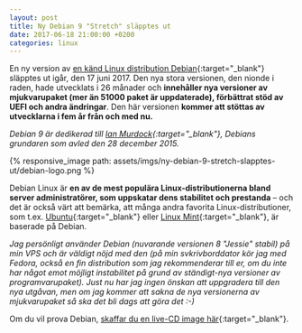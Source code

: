 ```yaml
---
layout: post
title: Ny Debian 9 "Stretch" släpptes ut
date: 2017-06-18 21:00:00 +0200
categories: linux
---
```


En ny version av [en känd Linux distribution Debian](https://www.debian.org/){:target="_blank"} släpptes ut igår, den 17 juni 2017. Den nya stora versionen, den nionde i raden, hade utvecklats i 26 månader och **innehåller nya versioner av mjukvarupaket (mer än 51000 paket är uppdaterade), förbättrat stöd av UEFI och andra ändringar**. Den här versionen **kommer att stöttas av utvecklarna i fem år från och med nu.**

*Debian 9 är dedikerad till [Ian Murdock](https://sv.wikipedia.org/wiki/Ian_Murdock){:target="_blank"}, Debians grundaren som avled den 28 december 2015.*

{% responsive_image path: assets/imgs/ny-debian-9-stretch-slapptes-ut/debian-logo.png %}

Debian Linux är **en av de mest populära Linux-distributionerna bland server administratörer, som uppskatar dens stabilitet och prestanda** – och det är också värt att bemärka, att många andra favorita Linux-distributioner, som t.ex. [Ubuntu](https://www.ubuntu.com/){:target="_blank"} eller [Linux Mint](https://www.linuxmint.com/){:target="_blank"}, är baserade på Debian.

*Jag persönligt använder Debian (nuvarande versionen 8 "Jessie" stabil) på min VPS och är väldigt nöjd med den (på min svkrivborddator kör jag med Fedora, också en fin distribution som jag rekommenderar till er, om du inte har något emot möjligt instabilitet på grund av ständigt-nya versioner av programvarupaket). Just nu har jag ingen önskan att uppgradera till den nya utgåvan, men om jag kommer att sakna de nya versionerna av mjukvarupaket så ska det bli dags att göra det :-)*

Om du vil prova Debian, [skaffar du en live-CD image här](https://www.debian.org/CD/live/){:target="_blank"}.